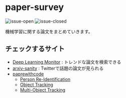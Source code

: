 # paper-survey
[](
![ML-Survey](https://user-images.githubusercontent.com/40351074/77842400-9b3db100-71cc-11ea-81fa-573cbdab0699.png)
)
![issue-open](https://img.shields.io/github/issues-raw/TakeruEndo/paper-survey?style=flat-square)
![issue-closed](https://img.shields.io/github/issues-closed-raw/TakeruEndo/paper-survey)

機械学習に関する論文をまとめていきます。

## チェックするサイト
- [Deep Learning Monitor](https://deeplearn.org/) : トレンドな論文を検索できる
- [arxiv-sanity](http://www.arxiv-sanity.com/toptwtr) : Twitterで話題の論文が見られる
- [paprewithcode](https://paperswithcode.com/)
  - [Person Re-Identification](https://paperswithcode.com/task/person-re-identification)
  - [Object Tracking](https://paperswithcode.com/task/object-tracking)
  - [Multi-Object Tracking](https://paperswithcode.com/task/multi-object-tracking)


